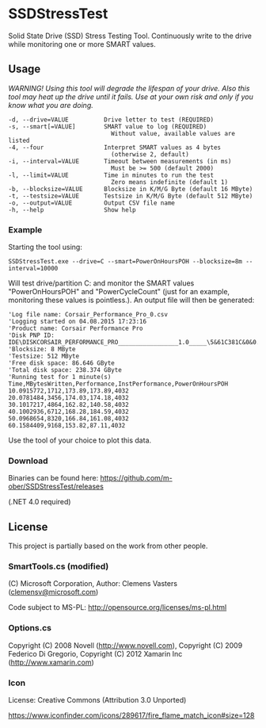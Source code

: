 # SSDStressTest

Solid State Drive (SSD) Stress Testing Tool. Continuously write to the drive while monitoring one or more SMART values.

## Usage
_WARNING! Using this tool will degrade the lifespan of your drive. Also this tool may heat up the drive until it fails. Use at your own risk and only if you know what you are doing._

    -d, --drive=VALUE          Drive letter to test (REQUIRED)
    -s, --smart[=VALUE]        SMART value to log (REQUIRED)
                                 Without value, available values are listed
    -4, --four                 Interpret SMART values as 4 bytes
                                 (otherwise 2, default)
    -i, --interval=VALUE       Timeout between measurements (in ms)
                                 Must be >= 500 (default 2000)
    -l, --limit=VALUE          Time in minutes to run the test
                                 Zero means indefinite (default 1)
    -b, --blocksize=VALUE      Blocksize in K/M/G Byte (default 16 MByte)
    -t, --testsize=VALUE       Testsize in K/M/G Byte (default 512 MByte)
    -o, --output=VALUE         Output CSV file name
    -h, --help                 Show help
    
### Example
Starting the tool using:

    SSDStressTest.exe --drive=C --smart=PowerOnHoursPOH --blocksize=8m --interval=10000
    
Will test drive/partition C: and monitor the SMART values "PowerOnHoursPOH" and "PowerCycleCount" (just for an example, monitoring these values is pointless.). An output file will then be generated:

    'Log file name: Corsair_Performance_Pro_0.csv
    'Logging started on 04.08.2015 17:23:16
    'Product name: Corsair Performance Pro
    'Disk PNP ID: IDE\DISKCORSAIR_PERFORMANCE_PRO_________________1.0_____\5&61C381C&0&0.0.0
    'Blocksize: 8 MByte
    'Testsize: 512 MByte
    'Free disk space: 86.646 GByte
    'Total disk space: 238.374 GByte
    'Running test for 1 minute(s)
    Time,MBytesWritten,Performance,InstPerformance,PowerOnHoursPOH
    10.0915772,1712,173.89,173.89,4032
    20.0781484,3456,174.03,174.18,4032
    30.1017217,4864,162.82,140.58,4032
    40.1002936,6712,168.28,184.59,4032
    50.0968654,8320,166.84,161.08,4032
    60.1584409,9168,153.82,87.11,4032
    
Use the tool of your choice to plot this data.

### Download

Binaries can be found here: https://github.com/m-ober/SSDStressTest/releases

(.NET 4.0 required)

## License
This project is partially based on the work from other people.
### SmartTools.cs (modified)
(C) Microsoft Corporation, Author: Clemens Vasters (clemensv@microsoft.com)

Code subject to MS-PL: http://opensource.org/licenses/ms-pl.html 

### Options.cs

Copyright (C) 2008 Novell (http://www.novell.com), Copyright (C) 2009 Federico Di Gregorio, Copyright (C) 2012 Xamarin Inc (http://www.xamarin.com)

### Icon 
License: Creative Commons (Attribution 3.0 Unported)

https://www.iconfinder.com/icons/289617/fire_flame_match_icon#size=128
